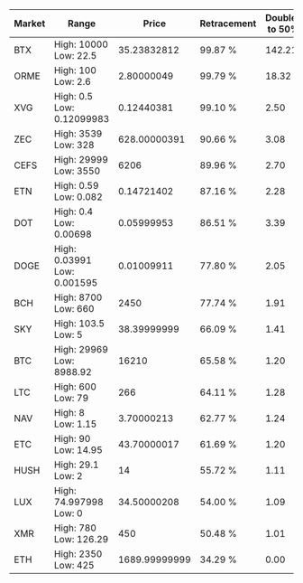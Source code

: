 | Market | Range | Price| Retracement | Doubles to 50% |
| --- | --- | --- | --- | --- |
| BTX | High: 10000<br />Low: 22.5 | 35.23832812 | 99.87 % | 142.21 |
| ORME | High: 100<br />Low: 2.6 | 2.80000049 | 99.79 % | 18.32 |
| XVG | High: 0.5<br />Low: 0.12099983 | 0.12440381 | 99.10 % | 2.50 |
| ZEC | High: 3539<br />Low: 328 | 628.00000391 | 90.66 % | 3.08 |
| CEFS | High: 29999<br />Low: 3550 | 6206 | 89.96 % | 2.70 |
| ETN | High: 0.59<br />Low: 0.082 | 0.14721402 | 87.16 % | 2.28 |
| DOT | High: 0.4<br />Low: 0.00698 | 0.05999953 | 86.51 % | 3.39 |
| DOGE | High: 0.03991<br />Low: 0.001595 | 0.01009911 | 77.80 % | 2.05 |
| BCH | High: 8700<br />Low: 660 | 2450 | 77.74 % | 1.91 |
| SKY | High: 103.5<br />Low: 5 | 38.39999999 | 66.09 % | 1.41 |
| BTC | High: 29969<br />Low: 8988.92 | 16210 | 65.58 % | 1.20 |
| LTC | High: 600<br />Low: 79 | 266 | 64.11 % | 1.28 |
| NAV | High: 8<br />Low: 1.15 | 3.70000213 | 62.77 % | 1.24 |
| ETC | High: 90<br />Low: 14.95 | 43.70000017 | 61.69 % | 1.20 |
| HUSH | High: 29.1<br />Low: 2 | 14 | 55.72 % | 1.11 |
| LUX | High: 74.997998<br />Low: 0 | 34.50000208 | 54.00 % | 1.09 |
| XMR | High: 780<br />Low: 126.29 | 450 | 50.48 % | 1.01 |
| ETH | High: 2350<br />Low: 425 | 1689.99999999 | 34.29 % | 0.00 |

